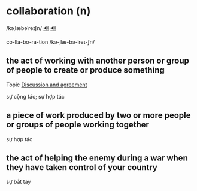 # collaboration (n)

/kəˌlæbəˈreɪʃn/ [🔊](https://www.oxfordlearnersdictionaries.com/media/english/uk_pron/c/col/colla/collaboration__gb_1.mp3) [🔊](https://www.oxfordlearnersdictionaries.com/media/english/us_pron/c/col/colla/collaboration__us_1.mp3)

co-lla-bo-ra-tion /kə-ˌlæ-bə-ˈreɪ-ʃn/

## the act of working with another person or group of people to create or produce something

Topic [Discussion and agreement](../topics/discussion-and-agreement.md#discussion--agreement)

sự cộng tác; sự hợp tác

## a piece of work produced by two or more people or groups of people working together

sự hợp tác

## the act of helping the enemy during a war when they have taken control of your country

sự bắt tay